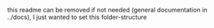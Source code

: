 this readme can be removed if not needed (general documentation in ../docs), I just wanted to set this folder-structure